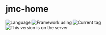 # jmc-home  

![Language](https://img.shields.io/badge/language-javascript-yellow)
![Framework using](https://img.shields.io/badge/framework-Nuxt.js-brightgreen)
![Current tag](https://img.shields.io/badge/tag-v1.2.2-ff69b4)
![This version is on the server](https://img.shields.io/badge/onserver-no-red)